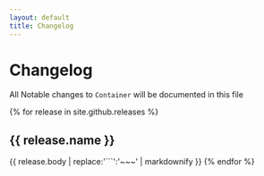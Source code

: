 ```yaml
---
layout: default
title: Changelog
---
```


# Changelog

All Notable changes to `Container` will be documented in this file

{% for release in site.github.releases %}
## {{ release.name }}
{{ release.body | replace:'```':'~~~' | markdownify }}
{% endfor %}
